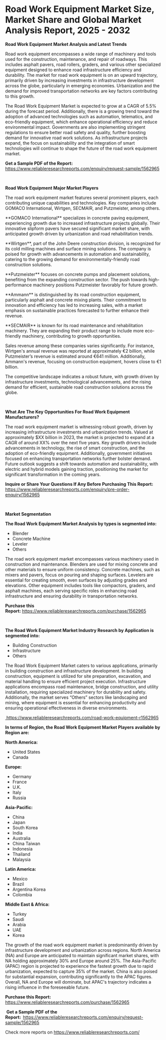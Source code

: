 <p><h1>Road Work Equipment Market Size, Market Share and Global Market Analysis Report, 2025 - 2032</h1></p><p><strong>Road Work Equipment Market Analysis and Latest Trends</strong></p>
<p><p>Road work equipment encompasses a wide range of machinery and tools used for the construction, maintenance, and repair of roadways. This includes asphalt pavers, road rollers, graders, and various other specialized equipment designed to enhance road infrastructure efficiency and durability. The market for road work equipment is on an upward trajectory, primarily driven by increasing investments in infrastructure development across the globe, particularly in emerging economies. Urbanization and the demand for improved transportation networks are key factors contributing to this growth.</p><p>The Road Work Equipment Market is expected to grow at a CAGR of 5.5% during the forecast period. Additionally, there is a growing trend toward the adoption of advanced technologies such as automation, telematics, and eco-friendly equipment, which enhance operational efficiency and reduce environmental impact. Governments are also implementing stringent regulations to ensure better road safety and quality, further boosting demand for innovative road work solutions. As infrastructure projects expand, the focus on sustainability and the integration of smart technologies will continue to shape the future of the road work equipment market.</p></p>
<p><strong>Get a Sample PDF of the Report:&nbsp;</strong> <a href="https://www.reliableresearchreports.com/enquiry/request-sample/1562965?utm_campaign=2476&utm_medium=2&utm_source=Github&utm_content=ia&utm_term=16022025&utm_id=road-work-equipment">https://www.reliableresearchreports.com/enquiry/request-sample/1562965</a></p>
<p>&nbsp;</p>
<p><strong>Road Work Equipment Major Market Players</strong></p>
<p><p>The road work equipment market features several prominent players, each contributing unique capabilities and technologies. Key companies include GOMACO International, Wirtgen, SECMAIR, and Putzmeister, among others.</p><p>**GOMACO International** specializes in concrete paving equipment, experiencing growth due to increased infrastructure projects globally. Their innovative slipform pavers have secured significant market share, with anticipated growth driven by urbanization and road rehabilitation trends.</p><p>**Wirtgen**, part of the John Deere construction division, is recognized for its cold milling machines and surface mining solutions. The company is poised for growth with advancements in automation and sustainability, catering to the growing demand for environmentally-friendly road construction solutions.</p><p>**Putzmeister** focuses on concrete pumps and placement solutions, benefiting from the expanding construction sector. The push towards high-performance machinery positions Putzmeister favorably for future growth.</p><p>**Ammann** is distinguished by its road construction equipment, particularly asphalt and concrete mixing plants. Their commitment to innovation and efficiency has led to increasing sales, with a market emphasis on sustainable practices forecasted to further enhance their revenue.</p><p>**SECMAIR** is known for its road maintenance and rehabilitation machinery. They are expanding their product range to include more eco-friendly machinery, contributing to growth opportunities.</p><p>Sales revenue among these companies varies significantly. For instance, Wirtgen's annual revenue was reported at approximately €2 billion, while Putzmeister’s revenue is estimated around €641 million. Additionally, Ammann's revenue, focusing on construction equipment, hovers close to €1 billion.</p><p>The competitive landscape indicates a robust future, with growth driven by infrastructure investments, technological advancements, and the rising demand for efficient, sustainable road construction solutions across the globe.</p></p>
<p>&nbsp;</p>
<p><strong>What Are The Key Opportunities For Road Work Equipment Manufacturers?</strong></p>
<p><p>The road work equipment market is witnessing robust growth, driven by increasing infrastructure investments and urbanization trends. Valued at approximately $XX billion in 2023, the market is projected to expand at a CAGR of around XX% over the next five years. Key growth drivers include advancements in technology, the rise of smart construction, and the adoption of eco-friendly equipment. Additionally, government initiatives focused on enhancing transportation networks further bolster demand. Future outlook suggests a shift towards automation and sustainability, with electric and hybrid models gaining traction, positioning the market for significant transformation in the coming years.</p></p>
<p><strong>Inquire or Share Your Questions If Any Before Purchasing This Report:</strong> <a href="https://www.reliableresearchreports.com/enquiry/pre-order-enquiry/1562965?utm_campaign=2476&utm_medium=2&utm_source=Github&utm_content=ia&utm_term=16022025&utm_id=road-work-equipment">https://www.reliableresearchreports.com/enquiry/pre-order-enquiry/1562965</a></p>
<p>&nbsp;</p>
<p><strong>Market Segmentation</strong></p>
<p><strong>The Road Work Equipment Market Analysis by types is segmented into:</strong></p>
<p><ul><li>Blender</li><li>Concrete Machine</li><li>Leveler</li><li>Others</li></ul></p>
<p><p>The road work equipment market encompasses various machinery used in construction and maintenance. Blenders are used for mixing concrete and other materials to ensure uniform consistency. Concrete machines, such as mixers and pavers, focus on pouring and shaping surfaces. Levelers are essential for creating smooth, even surfaces by adjusting grades and elevations. Other equipment includes tools like compactors, graders, and asphalt machines, each serving specific roles in enhancing road infrastructure and ensuring durability in transportation networks.</p></p>
<p><strong>Purchase this Report:&nbsp;</strong><a href="https://www.reliableresearchreports.com/purchase/1562965?utm_campaign=2476&utm_medium=2&utm_source=Github&utm_content=ia&utm_term=16022025&utm_id=road-work-equipment">https://www.reliableresearchreports.com/purchase/1562965</a></p>
<p>&nbsp;</p>
<p><strong>The Road Work Equipment Market Industry Research by Application is segmented into:</strong></p>
<p><ul><li>Building Construction</li><li>Infrastructure</li><li>Others</li></ul></p>
<p><p>The Road Work Equipment Market caters to various applications, primarily in building construction and infrastructure development. In building construction, equipment is utilized for site preparation, excavation, and material handling to ensure efficient project execution. Infrastructure applications encompass road maintenance, bridge construction, and utility installation, requiring specialized machinery for durability and safety. Additionally, the market serves “Others” sectors like landscaping and mining, where equipment is essential for enhancing productivity and ensuring operational effectiveness in diverse environments.</p></p>
<p><a href="https://www.reliableresearchreports.com/road-work-equipment-r1562965?utm_campaign=2476&utm_medium=2&utm_source=Github&utm_content=ia&utm_term=16022025&utm_id=road-work-equipment">&nbsp;https://www.reliableresearchreports.com/road-work-equipment-r1562965</a></p>
<p><strong>In terms of Region, the Road Work Equipment Market Players available by Region are:</strong></p>
<p>
    <p> <strong> North America: </strong>
        <ul>
            <li>United States</li>
            <li>Canada</li>
        </ul>
        </p> 
    <p> <strong> Europe: </strong>
        <ul>
            <li>Germany</li>
            <li>France</li>
            <li>U.K.</li>
            <li>Italy</li>
            <li>Russia</li>
        </ul>
        </p> 
    <p> <strong> Asia-Pacific: </strong>
        <ul>
            <li>China</li>
            <li>Japan</li>
            <li>South Korea</li>
            <li>India</li>
            <li>Australia</li>
            <li>China Taiwan</li>
            <li>Indonesia</li>
            <li>Thailand</li>
            <li>Malaysia</li>
        </ul>
        </p> 
    <p> <strong> Latin America: </strong>
        <ul>
            <li>Mexico</li>
            <li>Brazil</li>
            <li>Argentina Korea</li>
            <li>Colombia</li>
        </ul>
        </p> 
    <p> <strong> Middle East & Africa: </strong>
        <ul>
            <li>Turkey</li>
            <li>Saudi</li>
            <li>Arabia</li>
            <li>UAE</li>
            <li>Korea</li>
        </ul>
    </p>
    </p>
<p><p>The growth of the road work equipment market is predominantly driven by infrastructure development and urbanization across regions. North America (NA) and Europe are anticipated to maintain significant market shares, with NA holding approximately 30% and Europe around 25%. The Asia-Pacific (APAC) region is projected to experience the fastest growth due to rapid urbanization, expected to capture 35% of the market. China is also poised for substantial expansion, contributing significantly to the APAC figures. Overall, NA and Europe will dominate, but APAC's trajectory indicates a rising influence in the foreseeable future.</p></p>
<p><strong>Purchase this Report: </strong><a href="https://www.reliableresearchreports.com/purchase/1562965?utm_campaign=2476&utm_medium=2&utm_source=Github&utm_content=ia&utm_term=16022025&utm_id=road-work-equipment">https://www.reliableresearchreports.com/purchase/1562965</a></p>
<p>&nbsp;<strong>Get a Sample PDF of the Report:&nbsp;&nbsp;</strong><a href="https://www.reliableresearchreports.com/enquiry/request-sample/1562965?utm_campaign=2476&utm_medium=2&utm_source=Github&utm_content=ia&utm_term=16022025&utm_id=road-work-equipment">https://www.reliableresearchreports.com/enquiry/request-sample/1562965</a></p>
<p><strong></strong></p>
<p>Check more reports on <a href="https://www.reliableresearchreports.com/?utm_campaign=2476&utm_medium=2&utm_source=Github&utm_content=ia&utm_term=16022025&utm_id=road-work-equipment">https://www.reliableresearchreports.com/</a></p>